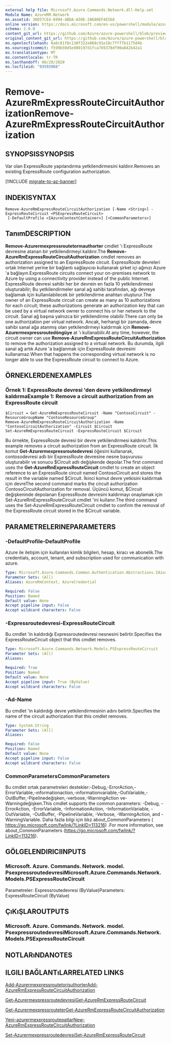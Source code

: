 ```yaml
---
external help file: Microsoft.Azure.Commands.Network.dll-Help.xml
Module Name: AzureRM.Network
ms.assetid: 38D57CE4-6994-4BDA-A50E-28680EF4E568
online version: https://docs.microsoft.com/en-us/powershell/module/azurerm.network/remove-azurermexpressroutecircuitauthorization
schema: 2.0.0
content_git_url: https://github.com/Azure/azure-powershell/blob/preview/src/ResourceManager/Network/Commands.Network/help/Remove-AzureRmExpressRouteCircuitAuthorization.md
original_content_git_url: https://github.com/Azure/azure-powershell/blob/preview/src/ResourceManager/Network/Commands.Network/help/Remove-AzureRmExpressRouteCircuitAuthorization.md
ms.openlocfilehash: 6a8c81f8c130f322e868c91e18c7fff7b1175d4b
ms.sourcegitcommit: f599b50d5e980197d1fca769378df90a842b42a1
ms.translationtype: MT
ms.contentlocale: tr-TR
ms.lasthandoff: 08/20/2020
ms.locfileid: "93593968"
---
```

# <span data-ttu-id="b28be-101">Remove-AzureRmExpressRouteCircuitAuthorization</span><span class="sxs-lookup"><span data-stu-id="b28be-101">Remove-AzureRmExpressRouteCircuitAuthorization</span></span>

## <span data-ttu-id="b28be-102">SYNOPSIS</span><span class="sxs-lookup"><span data-stu-id="b28be-102">SYNOPSIS</span></span>
<span data-ttu-id="b28be-103">Var olan ExpressRoute yapılandırma yetkilendirmesini kaldırır.</span><span class="sxs-lookup"><span data-stu-id="b28be-103">Removes an existing ExpressRoute configuration authorization.</span></span>

[!INCLUDE [migrate-to-az-banner](../../includes/migrate-to-az-banner.md)]

## <span data-ttu-id="b28be-104">INDEKI</span><span class="sxs-lookup"><span data-stu-id="b28be-104">SYNTAX</span></span>

```
Remove-AzureRmExpressRouteCircuitAuthorization [-Name <String>] -ExpressRouteCircuit <PSExpressRouteCircuit>
 [-DefaultProfile <IAzureContextContainer>] [<CommonParameters>]
```

## <span data-ttu-id="b28be-105">Tanım</span><span class="sxs-lookup"><span data-stu-id="b28be-105">DESCRIPTION</span></span>
<span data-ttu-id="b28be-106">**Remove-Azurermexpressroutetormauthorter** cmdlet 'ı ExpressRoute devresine atanan bir yetkilendirmeyi kaldırır.</span><span class="sxs-lookup"><span data-stu-id="b28be-106">The **Remove-AzureRmExpressRouteCircuitAuthorization** cmdlet removes an authorization assigned to an ExpressRoute circuit.</span></span> <span data-ttu-id="b28be-107">ExpressRoute devreleri ortak Internet yerine bir bağlantı sağlayıcısı kullanarak şirket içi ağınızı Azure 'a bağlayın.</span><span class="sxs-lookup"><span data-stu-id="b28be-107">ExpressRoute circuits connect your on-premises network to Azure by using a connectivity provider instead of the public Internet.</span></span> <span data-ttu-id="b28be-108">ExpressRoute devresi sahibi her bir devrein en fazla 10 yetkilendirmesi oluşturabilir; Bu yetkilendirmeler sanal ağ sahibi tarafından, ağı devreye bağlamak için kullanılabilecek bir yetkilendirme anahtarı oluşturur.</span><span class="sxs-lookup"><span data-stu-id="b28be-108">The owner of an ExpressRoute circuit can create as many as 10 authorizations for each circuit; these authorizations generate an authorization key that can be used by a virtual network owner to connect his or her network to the circuit.</span></span> <span data-ttu-id="b28be-109">Sanal ağ başına yalnızca bir yetkilendirme olabilir.</span><span class="sxs-lookup"><span data-stu-id="b28be-109">There can only be one authorization per virtual network.</span></span> <span data-ttu-id="b28be-110">Ancak, herhangi bir zamanda, devre sahibi sanal ağa atanmış olan yetkilendirmeyi kaldırmak için **Remove-Azurermexpressroutedöngüye** at 'ı kullanabilir.</span><span class="sxs-lookup"><span data-stu-id="b28be-110">At any time, however, the circuit owner can use **Remove-AzureRmExpressRouteCircuitAuthorization** to remove the authorization assigned to a virtual network.</span></span> <span data-ttu-id="b28be-111">Bu durumda, ilgili sanal ağ artık Azure 'a bağlanmak için ExpressRoute devresini kullanamaz.</span><span class="sxs-lookup"><span data-stu-id="b28be-111">When that happens the corresponding virtual network is no longer able to use the ExpressRoute circuit to connect to Azure.</span></span>

## <span data-ttu-id="b28be-112">ÖRNEKLERDEN</span><span class="sxs-lookup"><span data-stu-id="b28be-112">EXAMPLES</span></span>

### <span data-ttu-id="b28be-113">Örnek 1: ExpressRoute devresi 'den devre yetkilendirmeyi kaldırma</span><span class="sxs-lookup"><span data-stu-id="b28be-113">Example 1: Remove a circuit authorization from an ExpressRoute circuit</span></span>
```
$Circuit = Get-AzureRmExpressRouteCircuit -Name "ContosoCircuit" -ResourceGroupName "ContosoResourceGroup"
Remove-AzureRmExpressRouteCircuitAuthorization -Name "ContosoCircuitAuthorization" -Circuit $Circuit
Set-AzureRmExpressRouteCircuit -ExpressRouteCircuit $Circuit
```

<span data-ttu-id="b28be-114">Bu örnekte, ExpressRoute devresi bir devre yetkilendirmesi kaldırılır.</span><span class="sxs-lookup"><span data-stu-id="b28be-114">This example removes a circuit authorization from an ExpressRoute circuit.</span></span> <span data-ttu-id="b28be-115">İlk komut **Get-Azurermexpressroutedevresi** öğesini kullanarak, contosodevresi adlı bir ExpressRoute devresine nesne başvurusu oluşturabilir ve sonucu $Circuit adlı değişkende depolar.</span><span class="sxs-lookup"><span data-stu-id="b28be-115">The first command uses the **Get-AzureRmExpressRouteCircuit** cmdlet to create an object reference to an ExpressRoute circuit named ContosoCircuit and stores the result in the variable named $Circuit.</span></span>
<span data-ttu-id="b28be-116">İkinci komut devre yetkisini kaldırmak için devre</span><span class="sxs-lookup"><span data-stu-id="b28be-116">The second command marks the circuit authorization ContosoCircuitAuthorization for removal.</span></span>
<span data-ttu-id="b28be-117">Üçüncü komut, $Circuit değişkeninde depolanan ExpressRoute devresini kaldırmayı onaylamak için Set-AzureRmExpressRouteCircuit cmdlet 'ini kullanır.</span><span class="sxs-lookup"><span data-stu-id="b28be-117">The third command uses the Set-AzureRmExpressRouteCircuit cmdlet to confirm the removal of the ExpressRoute circuit stored in the $Circuit variable.</span></span>

## <span data-ttu-id="b28be-118">PARAMETRELERINE</span><span class="sxs-lookup"><span data-stu-id="b28be-118">PARAMETERS</span></span>

### <span data-ttu-id="b28be-119">-DefaultProfile</span><span class="sxs-lookup"><span data-stu-id="b28be-119">-DefaultProfile</span></span>
<span data-ttu-id="b28be-120">Azure ile iletişim için kullanılan kimlik bilgileri, hesap, kiracı ve abonelik.</span><span class="sxs-lookup"><span data-stu-id="b28be-120">The credentials, account, tenant, and subscription used for communication with azure.</span></span>

```yaml
Type: Microsoft.Azure.Commands.Common.Authentication.Abstractions.IAzureContextContainer
Parameter Sets: (All)
Aliases: AzureRmContext, AzureCredential

Required: False
Position: Named
Default value: None
Accept pipeline input: False
Accept wildcard characters: False
```

### <span data-ttu-id="b28be-121">-Expressroutedevresi</span><span class="sxs-lookup"><span data-stu-id="b28be-121">-ExpressRouteCircuit</span></span>
<span data-ttu-id="b28be-122">Bu cmdlet 'in kaldırdığı Expressroutedevresi nesnesini belirtir.</span><span class="sxs-lookup"><span data-stu-id="b28be-122">Specifies the ExpressRouteCircuit object that this cmdlet removes.</span></span>

```yaml
Type: Microsoft.Azure.Commands.Network.Models.PSExpressRouteCircuit
Parameter Sets: (All)
Aliases:

Required: True
Position: Named
Default value: None
Accept pipeline input: True (ByValue)
Accept wildcard characters: False
```

### <span data-ttu-id="b28be-123">-Ad</span><span class="sxs-lookup"><span data-stu-id="b28be-123">-Name</span></span>
<span data-ttu-id="b28be-124">Bu cmdlet 'in kaldırdığı devre yetkilendirmesinin adını belirtir.</span><span class="sxs-lookup"><span data-stu-id="b28be-124">Specifies the name of the circuit authorization that this cmdlet removes.</span></span>

```yaml
Type: System.String
Parameter Sets: (All)
Aliases:

Required: False
Position: Named
Default value: None
Accept pipeline input: False
Accept wildcard characters: False
```

### <span data-ttu-id="b28be-125">CommonParameters</span><span class="sxs-lookup"><span data-stu-id="b28be-125">CommonParameters</span></span>
<span data-ttu-id="b28be-126">Bu cmdlet ortak parametreleri destekler:-Debug,-ErrorAction,-ErrorVariable,-ınformationaction,-ınformationvariable,-OutVariable,-OutBuffer,-Pipelinedeğişken,-verbose,-WarningAction ve-Warningdeğişken.</span><span class="sxs-lookup"><span data-stu-id="b28be-126">This cmdlet supports the common parameters: -Debug, -ErrorAction, -ErrorVariable, -InformationAction, -InformationVariable, -OutVariable, -OutBuffer, -PipelineVariable, -Verbose, -WarningAction, and -WarningVariable.</span></span> <span data-ttu-id="b28be-127">Daha fazla bilgi için bkz about_CommonParameters ( https://go.microsoft.com/fwlink/?LinkID=113216) .</span><span class="sxs-lookup"><span data-stu-id="b28be-127">For more information, see about_CommonParameters (https://go.microsoft.com/fwlink/?LinkID=113216).</span></span>

## <span data-ttu-id="b28be-128">GÖLGELENDIRICI</span><span class="sxs-lookup"><span data-stu-id="b28be-128">INPUTS</span></span>

### <span data-ttu-id="b28be-129">Microsoft. Azure. Commands. Network. model. Psexpressroutedevresi</span><span class="sxs-lookup"><span data-stu-id="b28be-129">Microsoft.Azure.Commands.Network.Models.PSExpressRouteCircuit</span></span>
<span data-ttu-id="b28be-130">Parametreler: Expressroutedevresi (ByValue)</span><span class="sxs-lookup"><span data-stu-id="b28be-130">Parameters: ExpressRouteCircuit (ByValue)</span></span>

## <span data-ttu-id="b28be-131">ÇıKıŞLAR</span><span class="sxs-lookup"><span data-stu-id="b28be-131">OUTPUTS</span></span>

### <span data-ttu-id="b28be-132">Microsoft. Azure. Commands. Network. model. Psexpressroutedevresi</span><span class="sxs-lookup"><span data-stu-id="b28be-132">Microsoft.Azure.Commands.Network.Models.PSExpressRouteCircuit</span></span>

## <span data-ttu-id="b28be-133">NOTLARıNDA</span><span class="sxs-lookup"><span data-stu-id="b28be-133">NOTES</span></span>

## <span data-ttu-id="b28be-134">ILGILI BAĞLANTıLAR</span><span class="sxs-lookup"><span data-stu-id="b28be-134">RELATED LINKS</span></span>

[<span data-ttu-id="b28be-135">Add-Azurermexpressroutetorisuthorter</span><span class="sxs-lookup"><span data-stu-id="b28be-135">Add-AzureRmExpressRouteCircuitAuthorization</span></span>](./Add-AzureRmExpressRouteCircuitAuthorization.md)

[<span data-ttu-id="b28be-136">Get-Azurermexpressroutedevresi</span><span class="sxs-lookup"><span data-stu-id="b28be-136">Get-AzureRmExpressRouteCircuit</span></span>](./Get-AzureRmExpressRouteCircuit.md)

[<span data-ttu-id="b28be-137">Get-Azurermexpressrouteter</span><span class="sxs-lookup"><span data-stu-id="b28be-137">Get-AzureRmExpressRouteCircuitAuthorization</span></span>](./Get-AzureRmExpressRouteCircuitAuthorization.md)

[<span data-ttu-id="b28be-138">Yeni-azurermexpressroutepatlar</span><span class="sxs-lookup"><span data-stu-id="b28be-138">New-AzureRmExpressRouteCircuitAuthorization</span></span>](./New-AzureRmExpressRouteCircuitAuthorization.md)

[<span data-ttu-id="b28be-139">Set-Azurermexpressroutedevresi</span><span class="sxs-lookup"><span data-stu-id="b28be-139">Set-AzureRmExpressRouteCircuit</span></span>](./Set-AzureRmExpressRouteCircuit.md)
